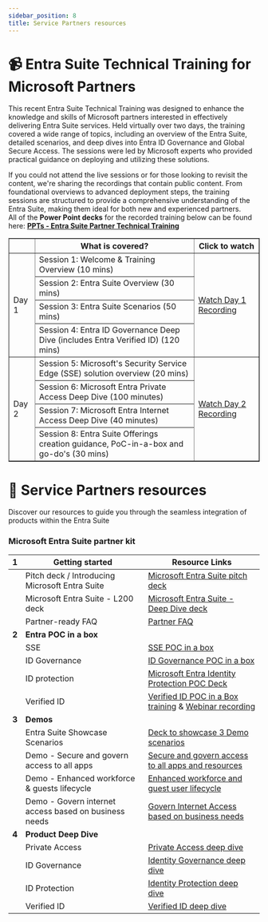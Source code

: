 ```yaml
---
sidebar_position: 8
title: Service Partners resources
---
```


# 📹 Entra Suite Technical Training for Microsoft Partners

This recent Entra Suite Technical Training was designed to enhance the knowledge and skills of Microsoft partners interested in effectively delivering Entra Suite services. Held virtually over two days, the training covered a wide range of topics, including an overview of the Entra Suite, detailed scenarios, and deep dives into Entra ID Governance and Global Secure Access. The sessions were led by Microsoft experts who provided practical guidance on deploying and utilizing these solutions.

If you could not attend the live sessions or for those looking to revisit the content, we're sharing the recordings that contain public content. From foundational overviews to advanced deployment steps, the training sessions are structured to provide a comprehensive understanding of the Entra Suite, making them ideal for both new and experienced partners.
<br/>
All of the **Power Point decks** for the recorded training below can be found here: **[PPTs - Entra Suite Partner Technical Training](https://livesend.microsoft.com/i/5MXuLrGEvgEn4I___qPLUSSIGNmxcu5K8___AywrC9RUFPIJwzwNT0qSLLEB4___Ai1lMaWG80P4TMGGVImthkANsmueA1dWB6bS0dPLUSSIGNlnal0DAE8ujNtfpMPnyyJJUqyQS4viR6A1___4Fa)** 
<br/>

<table border="1">
  <tr>
    <th></th>
    <th>What is covered?</th>
    <th>Click to watch</th>
  </tr>
  <tr>
    <td rowspan="4">Day 1</td>
    <td>Session 1: Welcome & Training Overview (10 mins)</td>
    <td rowspan="4"><a href="https://aka.ms/EntraSuitePartnerTechnicalTrainingDay1">Watch Day 1 Recording</a></td>
  </tr>
  <tr>
    <td>Session 2: Entra Suite Overview (30 mins)</td>
  </tr>
  <tr>
    <td>Session 3: Entra Suite Scenarios (50 mins)</td>
  </tr>
  <tr>
    <td>Session 4: Entra ID Governance Deep Dive (includes Entra Verified ID) (120 mins)</td>
  </tr>
  <tr>
    <td rowspan="4">Day 2</td>
    <td>Session 5: Microsoft's Security Service Edge (SSE) solution overview (20 mins)</td>
    <td rowspan="4"><a href="https://aka.ms/EntraSuitePartnerTechnicalTrainingDay2">Watch Day 2 Recording</a></td>
  </tr>
  <tr>
    <td>Session 6: Microsoft Entra Private Access Deep Dive (100 minutes)</td>
  </tr>
  <tr>
    <td>Session 7: Microsoft Entra Internet Access Deep Dive (40 minutes)</td>
  </tr>
  <tr>
    <td>Session 8: Entra Suite Offerings creation guidance, PoC-in-a-box and go-do's (30 mins)</td>
  </tr>
</table>


# 🤝 Service Partners resources

Discover our resources to guide you through the seamless integration of products within the Entra Suite

### Microsoft Entra Suite partner kit

| **1** | **Getting started**                        | **Resource Links** |
|---|------------------------------------------------|--------------------|
|   | Pitch deck / Introducing Microsoft Entra Suite | [Microsoft Entra Suite pitch deck](https://livesend.microsoft.com/i/H2hvHYolpt9tohTvCXlMsc___ICFSohdoskrRXvkV5N5xyrbr9ostp1wSRSnwJZascvN481C___P86RyEkT6eH6QhPLUSSIGNyxIhlKVpJyNE7Tm4vaxT7jHVPLUSSIGNbnjIaQJzgecLUSrv___)   |
|   | Microsoft Entra Suite - L200 deck              | [Microsoft Entra Suite - Deep Dive deck](https://livesend.microsoft.com/i/H2hvHYolpt9tohTvCXlMsc___ICFSohdoskrRXvkV5N5wFsPBqBewI25fQ64hIEVQ1YxtqbZ___POTXG9Cr9HI58HXtwzl___lckpPI46ntO___g9J59ldfgx30MVX52yYPiUBSl)   |
|   | Partner-ready FAQ                              |  [Partner FAQ](https://livesend.microsoft.com/i/H2hvHYolpt9tohTvCXlMsc___ICFSohdoskrRXvkV5N5yKbwyauBfKIcVZ___IPLUSSIGNUjG95C___isWRetDXl6k7AMKObSl3UX8en77igRHuenqU0nkMCkKO2f0SjfW07yYLL0dJ5Q)       |
| **2** | **Entra POC in a box**                     |                |
|   | SSE                                            | [SSE POC in a box](https://microsoft.github.io/GlobalSecureAccess/)                              |
|   | ID Governance                                  | [ID Governance POC in a box](https://microsoft.github.io/EntraIDGovernance-Training/)                             |
|   | ID protection                                  | [Microsoft Entra Identity Protection POC Deck](../Assets/Entra_Suite_Microsoft_Identity_Protection_POC_in_a_Box.pptx)              |
|   | Verified ID                                    | [Verified ID POC in a Box training](../Assets/Entra_VID_PoC_box_April%202025_External_Training.pptx) & [Webinar recording](https://www.linkedin.com/events/7307805628092100609/comments/)            |
| **3** | **Demos**                                  |                |
|   | Entra Suite Showcase Scenarios                 | [Deck to showcase 3 Demo scenarios](https://livesend.microsoft.com/i/H2hvHYolpt9tohTvCXlMsc___ICFSohdoskrRXvkV5N5wf___oBYH688qA96LaBeoBKNM7Vn5F7fIVLrS47pqBPRHYoEsXCXl11O5NndFTkbxx___rBWqmSHfjx4DSZPLUSSIGNZvk3bs)         |
|   | Demo - Secure and govern access to all apps    | [Secure and govern access to all apps and resources](https://aka.ms/EntraSuiteDemo1)               |
|   | Demo - Enhanced workforce & guests lifecycle   | [Enhanced workforce and guest user lifecycle](https://aka.ms/EntraSuiteDemo2)               |
|   | Demo - Govern internet access based on business needs    | [Govern Internet Access based on business needs](https://aka.ms/EntraSuiteDemo3)               |
| **4** | **Product Deep Dive**                      |                |
|   | Private Access                                 | [Private Access deep dive](https://livesend.microsoft.com/i/H2hvHYolpt9tohTvCXlMsc___ICFSohdoskrRXvkV5N5zM1O5ALJDaZbQtCaLbEkogpKyAGr0tg4kz27MAUW4JBLFYlyOo45nAAABHhsvx6ycpkq4jwVbBOIJ4d3TPLUSSIGNJ9Sj)         | 
|   | ID Governance                                  | [Identity Governance deep dive](https://livesend.microsoft.com/i/H2hvHYolpt9tohTvCXlMsc___ICFSohdoskrRXvkV5N5y7yZM___bEjazfIPLUSSIGN4___VAJC6zPdRS3FPLUSSIGN1lQNrt0FPLMW2G___iWd8vXbBWDViDPLUSSIGNNy5FkOkfJ8EdMxpl1w2VOUwmHXm5)                |
|   | ID Protection                                  |   [Identity Protection deep dive](https://learn.microsoft.com/en-us/entra/id-protection/overview-identity-protection)              |
|   | Verified ID                                 |   [Verified ID deep dive](https://livesend.microsoft.com/i/tRmxS1jiNEUTSbmDCfUoBkf8fEUmCbSkcSKYu2J144kFmk8ZonVMjAMDrSoz0gmaVOZvE1EMmQ___nXnxC6mwkgGtFELaHW9CVVtBD5z39DYPLUSSIGNrVPLUSSIGNRUo2TQU2vZtxDx0UCG)              |
